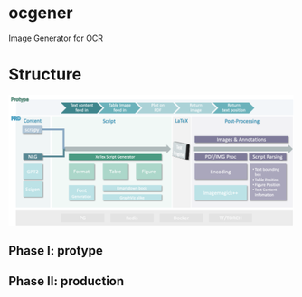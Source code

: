 # ocgener
Image Generator for OCR


# Structure

![st](fig/flowchar.png)

## Phase I: protype

## Phase II: production

